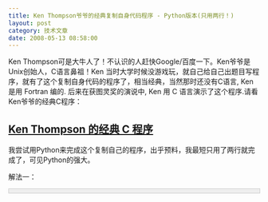 ```yaml
---
title: Ken Thompson爷爷的经典复制自身代码程序 - Python版本(只用两行！)
layout: post
category: 技术文章
date: 2008-05-13 08:58:00
---
```


Ken Thompson可是大牛人了！不认识的人赶快Google/百度一下。Ken爷爷是Unix创始人，C语言鼻祖！Ken
当时大学时候没游戏玩，就自己给自己出题目写程序，就有了这个复制自身代码的程序了，相当经典，当然那时还没有C语言, Ken 是用 Fortran
编的. 后来在获图灵奖的演说中, Ken 用 C 语言演示了这个程序.请看Ken爷爷的经典C程序：

## [Ken Thompson 的经典 C 程序](http://www.cnblogs.com/coderzh/archive/2008/05/13/1194426.html)

我尝试用Python来完成这个复制自己的程序，出乎预料，我最短只用了两行就完成了，可见Python的强大。

解法一：

<div style="border: 1px solid #cccccc; padding: 4px 5px 4px 4px; background-color: #eeeeee; font-size: 13px; width: 98%;"><!--

Code highlighting produced by Actipro CodeHighlighter (freeware)

http://www.CodeHighlighter.com/

-->![](http://www.cnblogs.com/Images/OutliningIndicators/None.gif)<span style="color: #000000;">a&nbsp;</span><span style="color: #000000;">=</span><span style="color: #000000;">&nbsp;</span><span style="color: #800000;">"</span><span style="color: #800000;">print&nbsp;'a&nbsp;=&nbsp;',&nbsp;repr(a),&nbsp;'\n',&nbsp;repr(a)[1:-5]',&nbsp;a</span><span style="color: #800000;">"</span><span style="color: #000000;">

![](http://www.cnblogs.com/Images/OutliningIndicators/None.gif)</span><span style="color: #0000ff;">print</span><span style="color: #000000;">&nbsp;</span><span style="color: #800000;">'</span><span style="color: #800000;">a&nbsp;=&nbsp;</span><span style="color: #800000;">'</span><span style="color: #000000;">,&nbsp;repr(a),&nbsp;</span><span style="color: #800000;">'</span><span style="color: #800000;">\n</span><span style="color: #800000;">'</span><span style="color: #000000;">,&nbsp;repr(a)[</span><span style="color: #000000;">1</span><span style="color: #000000;">:</span><span style="color: #000000;">-</span><span style="color: #000000;">5</span><span style="color: #000000;">]</span></div>

输出结果：

a =&nbsp; "print 'a = ', repr(a), '\n', repr(a)[1:-5]', a" 

print 'a = ', repr(a), '\n', repr(a)[1:-5]

解法二：

<div style="border: 1px solid #cccccc; padding: 4px 5px 4px 4px; background-color: #eeeeee; font-size: 13px; width: 98%;"><!--

Code highlighting produced by Actipro CodeHighlighter (freeware)

http://www.CodeHighlighter.com/

-->![](http://www.cnblogs.com/Images/OutliningIndicators/None.gif)<span style="color: #000000;">a&nbsp;</span><span style="color: #000000;">=</span><span style="color: #000000;">&nbsp;[</span><span style="color: #800000;">"</span><span style="color: #800000;">print&nbsp;'a&nbsp;=&nbsp;',&nbsp;a,&nbsp;'\\n',&nbsp;''.join(a)</span><span style="color: #800000;">"</span><span style="color: #000000;">]

![](http://www.cnblogs.com/Images/OutliningIndicators/None.gif)</span><span style="color: #0000ff;">print</span><span style="color: #000000;">&nbsp;</span><span style="color: #800000;">'</span><span style="color: #800000;">a&nbsp;=&nbsp;</span><span style="color: #800000;">'</span><span style="color: #000000;">,&nbsp;a,&nbsp;</span><span style="color: #800000;">'</span><span style="color: #800000;">\n</span><span style="color: #800000;">'</span><span style="color: #000000;">,&nbsp;</span><span style="color: #800000;">''</span><span style="color: #000000;">.join(a)</span></div>
输出结果：

a = ["print 'a = ', a, '\\n', ''.join(a)"]

print 'a = ', a, '\n', ''.join(a)

有兴趣的朋友可以用C#试试～～

最后，真心祝愿震区的朋友平安。让我们坚信：中国人民是不可战胜的！
